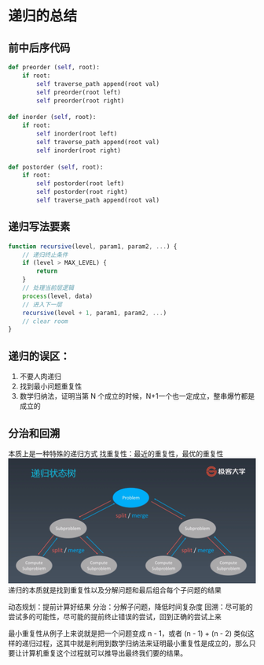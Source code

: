 # 递归的总结

## 前中后序代码
```python
def preorder (self, root):
	if root:
		self traverse_path append(root val)
		self preorder(root left)
		self preorder(root right)

def inorder (self, root):
	if root:
		self inorder(root left)
		self traverse_path append(root val)
		self inorder(root right)

def postorder (self, root):
	if root:
		self postorder(root left)
		self postorder(root right)
		self traverse_path append(root val)
```

## 递归写法要素
```js
function recursive(level, param1, param2, ...) {
	// 递归终止条件
	if (level > MAX_LEVEL) {
		return
	}
	// 处理当前层逻辑
	process(level, data)
	// 进入下一层
	recursive(level + 1, param1, param2, ...)
	// clear room
}
```

## 递归的误区：
1. 不要人肉递归
2. 找到最小问题重复性
3. 数学归纳法，证明当第 N 个成立的时候，N+1一个也一定成立，整串爆竹都是成立的

## 分治和回溯
本质上是一种特殊的递归方式
找重复性：最近的重复性，最优的重复性
![图例](img/recursive_tree.png)
递归的本质就是找到重复性以及分解问题和最后组合每个子问题的结果


动态规划：提前计算好结果
分治：分解子问题，降低时间复杂度
回溯：尽可能的尝试多的可能性，尽可能的提前终止错误的尝试，回到正确的尝试上来

最小重复性从例子上来说就是把一个问题变成 n - 1，或者 (n - 1) + (n - 2) 类似这样的递归过程，这其中就是利用到数学归纳法来证明最小重复性是成立的，那么只要让计算机重复这个过程就可以推导出最终我们要的结果。

